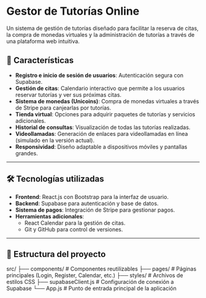 # Gestor de Tutorías Online

Un sistema de gestión de tutorías diseñado para facilitar la reserva de citas, la compra de monedas virtuales y la administración de tutorías a través de una plataforma web intuitiva.

## 🚀 Características

- **Registro e inicio de sesión de usuarios**: Autenticación segura con Supabase.
- **Gestión de citas**: Calendario interactivo que permite a los usuarios reservar tutorías y ver sus próximas citas.
- **Sistema de monedas (Unicoins)**: Compra de monedas virtuales a través de Stripe para canjearlas por tutorías.
- **Tienda virtual**: Opciones para adquirir paquetes de tutorías y servicios adicionales.
- **Historial de consultas**: Visualización de todas las tutorías realizadas.
- **Videollamadas**: Generación de enlaces para videollamadas en línea (simulado en la versión actual).
- **Responsividad**: Diseño adaptable a dispositivos móviles y pantallas grandes.

---

## 🛠️ Tecnologías utilizadas

- **Frontend**: React.js con Bootstrap para la interfaz de usuario.
- **Backend**: Supabase para autenticación y base de datos.
- **Sistema de pagos**: Integración de Stripe para gestionar pagos.
- **Herramientas adicionales**:
  - React Calendar para la gestión de citas.
  - Git y GitHub para control de versiones.

---

## 📂 Estructura del proyecto

src/ ├── components/ # Componentes reutilizables
 ├── pages/ # Páginas principales (Login, Register, Calendar, etc.)
 ├── styles/ # Archivos de estilos CSS 
 ├── supabaseClient.js # Configuración de conexión a Supabase 
 └── App.js # Punto de entrada principal de la aplicación